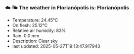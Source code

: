 ### ☁️ 🌤️  The weather in Florianópolis is: Florianópolis

- Temperature: 24.45°C
- On flesh: 25.12°C
- Relative air humidity: 83%
- Rain: 0.0 mm
- Description: Clear sky
- last updated: 2025-05-27T19:13:47.917943
